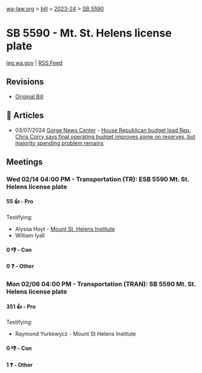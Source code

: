[wa-law.org](/) > [bill](/bill/) > [2023-24](/bill/2023-24/) > [SB 5590](/bill/2023-24/sb/5590/)

# SB 5590 - Mt. St. Helens license plate
[leg.wa.gov](https://app.leg.wa.gov/billsummary?BillNumber=5590&Year=2023&Initiative=false) | [RSS Feed](./rss.xml)

## Revisions
* [Original Bill](1/)

## 📰 Articles
* 03/07/2024 [Gorge News Center](/org/gorge_news_center/) - [House Republican budget lead Rep. Chris Corry says final operating budget improves some on reserves, but majority spending problem remains](https://gorgenewscenter.com/2024/03/07/house-republican-budget-lead-rep-chris-corry-says-final-operating-budget-improves-some-on-reserves-but-majority-spending-problem-remains/#:~:text=Senate%20Bill%205950)

## Meetings
### Wed 02/14 04:00 PM - Transportation (TR): ESB 5590 Mt. St. Helens license plate
#### 55 👍 - Pro
Testifying:
* Alyssa Hoyt - [Mount St. Helens Institute](/org/mount_st._helens_institute/)
* William Iyall

#### 0 👎 - Con

#### 0 ❓ - Other

### Mon 02/06 04:00 PM - Transportation (TRAN): SB 5590 Mt. St. Helens license plate
#### 351 👍 - Pro
Testifying:
* Raymond Yurkewycz - Mount St Helens Institute

#### 0 👎 - Con

#### 1 ❓ - Other
